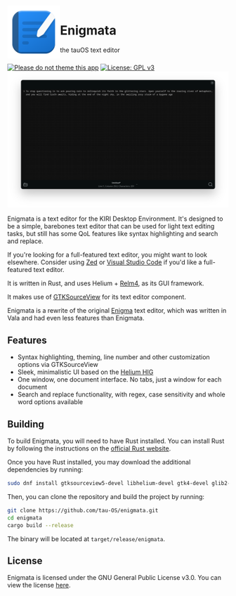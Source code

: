 <img align="left" style="vertical-align: middle" width="120" height="120" src="data/icons/com.fyralabs.Enigmata.svg">

# Enigmata

the tauOS text editor

###
[![Please do not theme this app](https://stopthemingmy.app/badge.svg)](https://stopthemingmy.app)
[![License: GPL v3](https://img.shields.io/badge/License-GPL%20v3-blue.svg)](http://www.gnu.org/licenses/gpl-3.0)
![Screenshot](asset/screenshot.png)

Enigmata is a text editor for the KIRI Desktop Environment. It's designed to be a simple, barebones text editor that can be used
for light text editing tasks, but still has some QoL features like syntax highlighting and search and replace.

If you're looking for a full-featured text editor, you might want to look elsewhere. Consider using [Zed](https://zed.dev) or [Visual Studio Code](https://code.visualstudio.com)
if you'd like a full-featured text editor.

It is written in Rust, and uses Helium + [Relm4](https://relm4.org), as its GUI framework.

It makes use of [GTKSourceView](https://gitlab.gnome.org/GNOME/gtksourceview/) for its text editor component.

Enigmata is a rewrite of the original [Enigma](https://github.com/tau-OS/enigma) text editor, which was written in Vala and had even less features than Enigmata.

## Features

- Syntax highlighting, theming, line number and other customization options via GTKSourceView
- Sleek, minimalistic UI based on the [Helium HIG](https://developer.fyralabs.com/helium/hig/design-principles)
- One window, one document interface. No tabs, just a window for each document
- Search and replace functionality, with regex, case sensitivity and whole word options available

## Building

To build Enigmata, you will need to have Rust installed. You can install Rust by following the instructions on the [official Rust website](https://www.rust-lang.org/tools/install).

Once you have Rust installed, you may download the additional dependencies by running:

```bash
sudo dnf install gtksourceview5-devel libhelium-devel gtk4-devel glib2-devel
```

Then, you can clone the repository and build the project by running:

```bash
git clone https://github.com/tau-OS/enigmata.git
cd enigmata
cargo build --release
```

The binary will be located at `target/release/enigmata`.

## License

Enigmata is licensed under the GNU General Public License v3.0. You can view the license [here](LICENSE).
